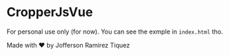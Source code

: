 # CropperJsVue

For personal use only (for now). You can see the exmple in `index.html` tho.

Made with :heart: by Jofferson Ramirez Tiquez
